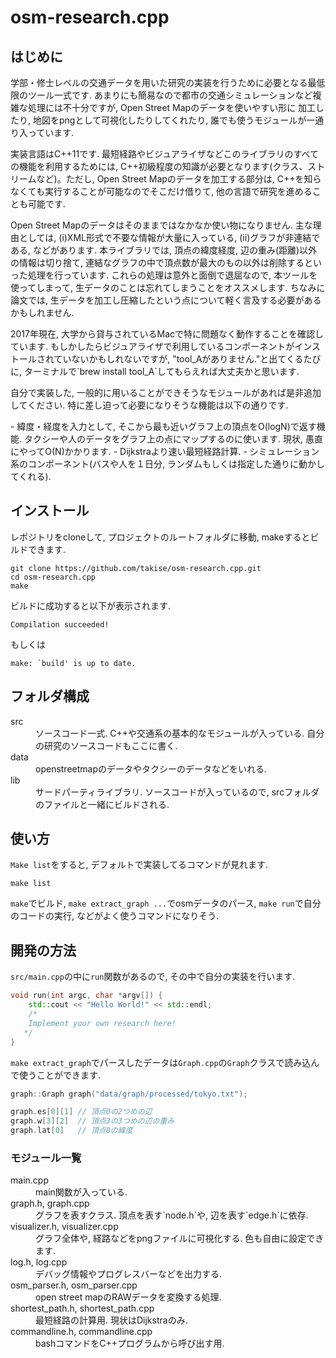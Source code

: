 # osm-research.cpp
## はじめに
<p>学部・修士レベルの交通データを用いた研究の実装を行うために必要となる最低限のツール一式です. 
あまりにも簡易なので都市の交通シミュレーションなど複雑な処理には不十分ですが, Open Street Mapのデータを使いやすい形に
加工したり, 地図をpngとして可視化したりしてくれたり, 誰でも使うモジュールが一通り入っています.</p>
<p>実装言語はC++11です. 最短経路やビジュアライザなどこのライブラリのすべての機能を利用するためには, C++初級程度の知識が必要となります(クラス、ストリームなど)。ただし, Open Street Mapのデータを加工する部分は, C++を知らなくても実行することが可能なのでそこだけ借りて, 他の言語で研究を進めることも可能です.</p>
<p>Open Street Mapのデータはそのままではなかなか使い物になりません. 主な理由としては, (i)XML形式で不要な情報が大量に入っている, (ii)グラフが非連結である, などがあります. 本ライブラリでは, 頂点の緯度経度, 辺の重み(距離)以外の情報は切り捨て, 連結なグラフの中で頂点数が最大のもの以外は削除するといった処理を行っています. これらの処理は意外と面倒で退屈なので, 本ツールを使ってしまって, 生データのことは忘れてしまうことをオススメします. ちなみに論文では, 生データを加工し圧縮したという点について軽く言及する必要があるかもしれません.</p>
<p>2017年現在, 大学から貸与されているMacで特に問題なく動作することを確認しています. もしかしたらビジュアライザで利用しているコンポーネントがインストールされていないかもしれないですが, "tool_Aがありません."と出てくるたびに, ターミナルで`brew install tool_A`してもらえれば大丈夫かと思います.</p>
<p>自分で実装した, 一般的に用いることができそうなモジュールがあれば是非追加してください. 特に差し迫って必要になりそうな機能は以下の通りです.</p>
- 緯度・経度を入力として, そこから最も近いグラフ上の頂点をO(logN)で返す機能. タクシーや人のデータをグラフ上の点にマップするのに使います. 現状, 愚直にやってO(N)かかります. 
- Dijkstraより速い最短経路計算. 
- シミュレーション系のコンポーネント(バスや人を１日分, ランダムもしくは指定した通りに動かしてくれる).



## インストール
レポジトリをcloneして, プロジェクトのルートフォルダに移動, makeするとビルドできます.
```
git clone https://github.com/takise/osm-research.cpp.git
cd osm-research.cpp
make
```
ビルドに成功すると以下が表示されます.
```
Compilation succeeded!
```
もしくは
```
make: `build' is up to date.
```
## フォルダ構成
<dl>
    <dt>src</dt>
    <dd>ソースコード一式. C++や交通系の基本的なモジュールが入っている. 自分の研究のソースコードもここに書く. </dd>
    <dt>data</dt>
    <dd>openstreetmapのデータやタクシーのデータなどをいれる.</dd>
    <dt>lib</dt>
    <dd>サードパーティライブラリ. ソースコードが入っているので, srcフォルダのファイルと一緒にビルドされる.</dd>
</dl>

## 使い方
`Make list`をすると, デフォルトで実装してるコマンドが見れます.
```
make list
```
`make`でビルド, `make extract_graph ...`でosmデータのパース, `make run`で自分のコードの実行, などがよく使うコマンドになりそう.

## 開発の方法
`src/main.cpp`の中に`run`関数があるので, その中で自分の実装を行います.
```cpp
void run(int argc, char *argv[]) {
    std::cout << "Hello World!" << std::endl;
    /*
    Implement your own research here!
   */
}
```
`make extract_graph`でパースしたデータは`Graph.cpp`の`Graph`クラスで読み込んで使うことができます.
```cpp
graph::Graph graph("data/graph/processed/tokyo.txt");

graph.es[0][1] // 頂点0の2つめの辺
graph.w[3][2]  // 頂点3の3つめの辺の重み
graph.lat[0]   // 頂点0の緯度
```
### モジュール一覧
<dl>
    <dt>main.cpp</dt>
    <dd>main関数が入っている.</dd>
    <dt>graph.h, graph.cpp</dt>
    <dd>グラフを表すクラス. 頂点を表す`node.h`や, 辺を表す`edge.h`に依存.</dd>
    <dt>visualizer.h, visualizer.cpp</dt>
    <dd>グラフ全体や, 経路などをpngファイルに可視化する. 色も自由に設定できます.</dd>
    <dt>log.h, log.cpp</dt>
    <dd>デバッグ情報やプログレスバーなどを出力する.</dd>
    <dt>osm_parser.h, osm_parser.cpp</dt>
    <dd>open street mapのRAWデータを変換する処理.</dd>
    <dt>shortest_path.h, shortest_path.cpp</dt>
    <dd>最短経路の計算用. 現状はDijkstraのみ.</dd>
    <dt>commandline.h, commandline.cpp</dt>
    <dd>bashコマンドをC++プログラムから呼び出す用.</dd>
</dl>
